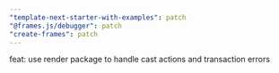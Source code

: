 ```yaml
---
"template-next-starter-with-examples": patch
"@frames.js/debugger": patch
"create-frames": patch
---
```


feat: use render package to handle cast actions and transaction errors
